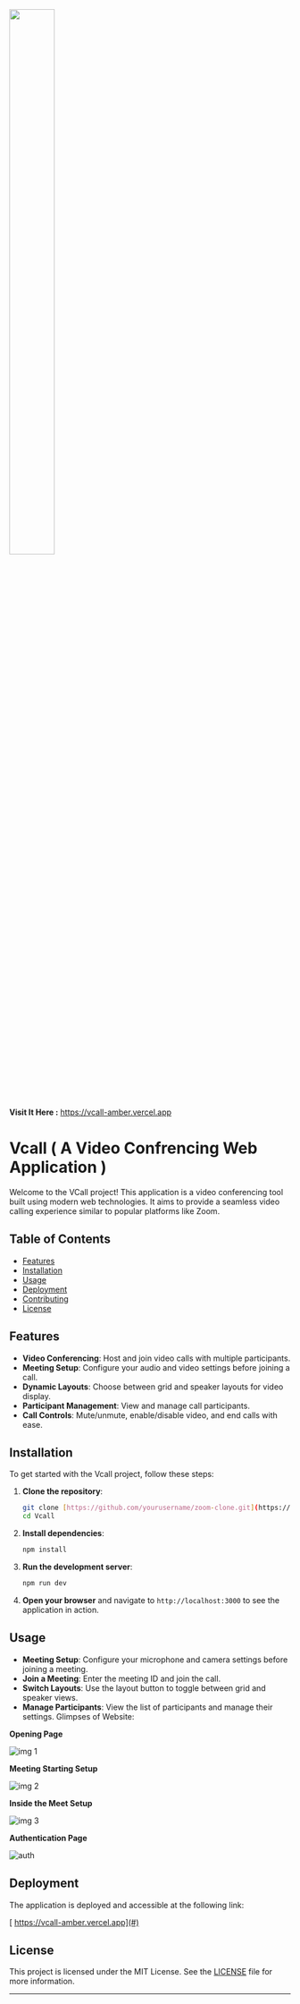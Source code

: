<img src="https://github.com/user-attachments/assets/f95f5871-730b-4750-8fad-2b7fb1dd79c0" width="40%" height="50%" />



**Visit It Here :** [ https://vcall-amber.vercel.app ](#)

# Vcall ( A Video Confrencing Web Application )

Welcome to the VCall project! This application is a video conferencing tool built using modern web technologies. It aims to provide a seamless video calling experience similar to popular platforms like Zoom.

## Table of Contents

- [Features](#features)
- [Installation](#installation)
- [Usage](#usage)
- [Deployment](#deployment)
- [Contributing](#contributing)
- [License](#license)

## Features

- **Video Conferencing**: Host and join video calls with multiple participants.
- **Meeting Setup**: Configure your audio and video settings before joining a call.
- **Dynamic Layouts**: Choose between grid and speaker layouts for video display.
- **Participant Management**: View and manage call participants.
- **Call Controls**: Mute/unmute, enable/disable video, and end calls with ease.

## Installation

To get started with the Vcall project, follow these steps:

1. **Clone the repository**:
   ```bash
   git clone [https://github.com/yourusername/zoom-clone.git](https://github.com/yourusername/Vcall.git)
   cd Vcall
   ```

2. **Install dependencies**:
   ```bash
   npm install
   ```

3. **Run the development server**:
   ```bash
   npm run dev
   ```

4. **Open your browser** and navigate to `http://localhost:3000` to see the application in action.

## Usage

- **Meeting Setup**: Configure your microphone and camera settings before joining a meeting.
- **Join a Meeting**: Enter the meeting ID and join the call.
- **Switch Layouts**: Use the layout button to toggle between grid and speaker views.
- **Manage Participants**: View the list of participants and manage their settings.
Glimpses of Website:

**Opening Page**

![img 1](https://github.com/user-attachments/assets/e619b987-3cad-4b32-84b9-50f3a2f0cb16)


**Meeting Starting Setup**

![img 2](https://github.com/user-attachments/assets/8da946ad-4b3b-42bd-b4c2-b2065498edf3)


**Inside the Meet Setup**

![img 3](https://github.com/user-attachments/assets/17bb9cf8-c887-4744-a407-f6497d97f806)


**Authentication Page**

![auth](https://github.com/user-attachments/assets/c8911a37-f1ee-4810-be6f-b65b2017f77e)


## Deployment

The application is deployed and accessible at the following link:

[ https://vcall-amber.vercel.app](#)


## License

This project is licensed under the MIT License. See the [LICENSE](LICENSE) file for more information.

---
